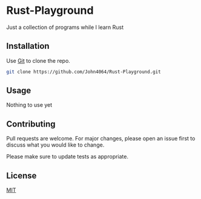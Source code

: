 # Rust-Playground
 Just a collection of programs while I learn Rust

## Installation

Use [Git](https://git-scm.com/downloads) to clone the repo.

```bash
git clone https://github.com/John4064/Rust-Playground.git
```

## Usage

Nothing to use yet

## Contributing
Pull requests are welcome. For major changes, please open an issue first to discuss what you would like to change.

Please make sure to update tests as appropriate.

## License
[MIT](https://choosealicense.com/licenses/mit/)